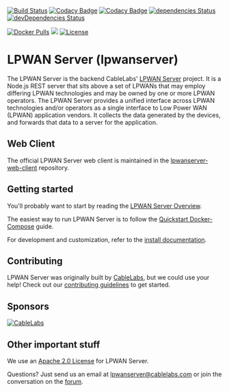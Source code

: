 [![Build Status](https://travis-ci.org/cablelabs/lpwanserver.svg?branch=master)](https://travis-ci.org/cablelabs/lpwanserver)
[![Codacy Badge](https://api.codacy.com/project/badge/Grade/e0a465b09a834c2ca668246c6dd65cf7)](https://app.codacy.com/app/dschrimpsher/lpwanserver?utm_source=github.com&utm_medium=referral&utm_content=cablelabs/lpwanserver&utm_campaign=Badge_Grade_Dashboard)
[![Codacy Badge](https://api.codacy.com/project/badge/Coverage/334585cb09cc4f86a4152aef9dc6175d)](https://www.codacy.com/app/cablelabs/lpwanserver?utm_source=github.com&utm_medium=referral&utm_content=cablelabs/lpwanserver&utm_campaign=Badge_Coverage)
[![dependencies Status](https://david-dm.org/cablelabs/lpwanserver/status.svg)](https://david-dm.org/cablelabs/lpwanserver)
[![devDependencies Status](https://david-dm.org/cablelabs/lpwanserver/dev-status.svg)](https://david-dm.org/cablelabs/lpwanserver?type=dev)

[![Docker Pulls](https://img.shields.io/docker/pulls/lpwanserver/lpwanserver.svg)](https://hub.docker.com/r/lpwanserver/lpwanserver/)
[![](https://img.shields.io/github/downloads/cablelabs/lpwanserver/total.svg)](https://github.com/cablelabs/lpwanserver/releases)
[![License](https://img.shields.io/hexpm/l/plug.svg)](https://github.com/cablelabs/lpwanserver/blob/master/LICENSE)

# LPWAN Server (lpwanserver)

The LPWAN Server is the backend CableLabs' [LPWAN Server](http://lpwanserver.com/)
project. It is a Node.js REST server that sits above a set of LPWANs that may
employ differing LPWAN technologies and may be owned by one or more LPWAN
operators. The LPWAN Server provides a unified interface across LPWAN
technologies and/or operators as a single interface to Low Power WAN (LPWAN)
application vendors. It collects the data generated by the devices, and forwards
that data to a server for the application.

## Web Client

The official LPWAN Server web client is maintained in the
[lpwanserver-web-client](https://github.com/cablelabs/lpwanserver-web-client)
repository.

## Getting started

You'll probably want to start by reading the
[LPWAN Server Overview](http://lpwanserver.com/overview/).

The easiest way to run LPWAN Server is to follow the
[Quickstart Docker-Compose](http://lpwanserver.com/guides/dockercompose/)
guide.

For development and customization, refer to the
[install documentation](https://lpwanserver.com/install/requirements/).

## Contributing

LPWAN Server was originally built by [CableLabs](http://cablelabs.com/), but
we could use your help! Check out our [contributing guidelines](CONTRIBUTING.md)
to get started.

## Sponsors

[![CableLabs](https://www.loraserver.io/img/sponsors/cablelabs.png)](https://www.cablelabs.com/)

## Other important stuff

We use an [Apache 2.0 License](LICENSE) for LPWAN Server.

Questions? Just send us an email at
[lpwanserver@cablelabs.com](mailto:lpwanserver@cablelabs.com) or join the
conversation on the [forum](http://forum.lpwanserver.com/).
